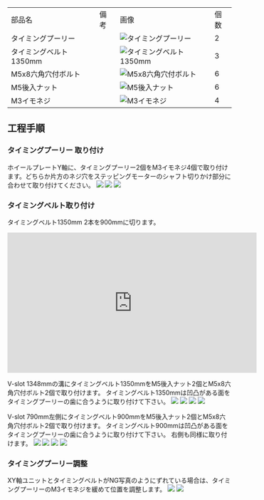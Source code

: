 <table class="packing-list">
    <tbody>
        <tr>
            <td>部品名</td>
            <td>備考</td>
            <td class="packing-img">画像</td>
            <td>個数</td>
        </tr>
        <tr>
            <td>タイミングプーリー</td>
            <td></td>
            <td><img src="./images/packing/030.jpg" alt="タイミングプーリー"/></td>
            <td>2</td>
        </tr>
        <tr>
            <td>タイミングベルト1350mm</td>
            <td></td>
            <td><img src="./images/packing/031.jpg" alt="タイミングベルト1350mm"/></td>
            <td>3</td>
        </tr>
        <tr>
            <td>M5x8六角穴付ボルト</td>
            <td></td>
            <td><img src="./images/packing/144.jpg" alt="M5x8六角穴付ボルト"/></td>
            <td>6</td>
        </tr>
        <tr>
            <td>M5後入ナット</td>
            <td></td>
            <td><img src="./images/packing/139.jpg" alt="M5後入ナット"/></td>
            <td>6</td>
        </tr>
        <tr>
            <td>M3イモネジ</td>
            <td></td>
            <td><img src="./images/packing/203.jpg" alt="M3イモネジ"/></td>
            <td>4</td>
        </tr>
    </tbody>
</table>

## 工程手順

### タイミングプーリー 取り付け

ホイールプレートY軸に、タイミングプーリー2個をM3イモネジ4個で取り付けます。どちらか片方のネジ穴をステッピングモーターのシャフト切りかけ部分に合わせて取り付けてください。
<img src="./images/017/IMG_1870.jpg"/>
<img src="./images/017/001.jpg"/>
<img src="./images/017/002.jpg"/>

### タイミングベルト取り付け

タイミングベルト1350mm 2本を900mmに切ります。

<div class="iframe-content">
  <iframe allowfullscreen="" frameborder="0" height="315" src="https://www.youtube-nocookie.com/embed/O227nCrA0uE" width="560">
  </iframe>
</div>

V-slot 1348mmの溝にタイミングベルト1350mmをM5後入ナット2個とM5x8六角穴付ボルト2個で取り付けます。
タイミングベルト1350mmは凹凸がある面をタイミングプーリーの歯に合うように取り付けて下さい。
<img src="./images/017/IMG_1870-2.jpg"/>
<img src="./images/017/004.jpg"/>
<img src="./images/017/005.jpg"/>
<img src="./images/017/006.jpg"/>

V-slot 790mm左側にタイミングベルト900mmをM5後入ナット2個とM5x8六角穴付ボルト2個で取り付けます。
タイミングベルト900mmは凹凸がある面をタイミングプーリーの歯に合うように取り付けて下さい。
右側も同様に取り付けます。
<img src="./images/017/IMG_1871.jpg"/>
<img src="./images/017/008.jpg"/>
<img src="./images/017/009.JPG"/>
<img src="./images/017/010.jpg"/>

### タイミングプーリー調整

XY軸ユニットとタイミングベルトがNG写真のようにずれている場合は、タイミングプーリーのM3イモネジを緩めて位置を調整します。
<img src="./images/017/011.jpg"/>
<img src="./images/017/012.jpg"/>
